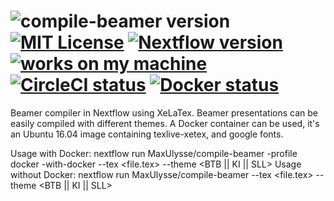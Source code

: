 # ![compile-beamer version][version-badge] [![MIT License][license-badge]](LICENSE) [![Nextflow version][nextflow-badge]][nextflow-link] [![works on my machine][works-badge]][works-link] [![CircleCI status][circleci-badge]][circleci-link] [![Docker status][docker-badge]][docker-link]

Beamer compiler in Nextflow using XeLaTex. Beamer presentations can be easily compiled with different themes. A Docker container can be used, it's an Ubuntu 16.04 image containing texlive-xetex, and google fonts.

Usage with Docker:
    nextflow run MaxUlysse/compile-beamer -profile docker -with-docker --tex <file.tex> --theme <BTB || KI || SLL>
Usage without Docker:
    nextflow run MaxUlysse/compile-beamer --tex <file.tex> --theme <BTB || KI || SLL>

[version-badge]:	https://img.shields.io/badge/compile--beamer-v1.0-green.svg
[license-badge]:	https://img.shields.io/badge/license-MIT-blue.svg
[works-badge]:		https://img.shields.io/badge/works_on-my_machine-blue.svg
[works-link]:		https://github.com/nikku/works-on-my-machine
[nextflow-badge]:	https://img.shields.io/badge/nextflow-%E2%89%A50.22.2-brightgreen.svg
[nextflow-link]:	https://nextflow.io/
[circleci-badge]:	https://circleci.com/gh/MaxUlysse/compile-beamer.svg?style=shield
[circleci-link]:	https://circleci.com/gh/MaxUlysse/compile-beamer
[docker-badge]:		https://img.shields.io/docker/automated/maxulysse/compile-beamer.svg
[docker-link]:		https://cloud.docker.com/app/maxulysse/repository/docker/maxulysse/compile-beamer